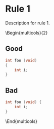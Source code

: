 # Rule 1
Description for rule 1.

\Begin{multicols}{2}
## Good
```c
int foo (void) 
{
    int i;
}
```

## Bad
```c
int foo (void) {
    int i;
}
```
\End{multicols}